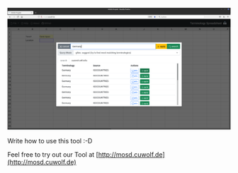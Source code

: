 ![alt text](https://raw.githubusercontent.com/cuwolf-de/TerminologySpreadsheet/main/wiki/img/example_search.png "Screenshot of Terminology Search")

Write how to use this tool :-D

Feel free to try out our Tool at [http://mosd.cuwolf.de](http://mosd.cuwolf.de)